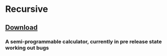 # Recursive
## [Download](https://github.com/Kevin-Pember/Recursive/releases/download/1.2/RecursiveSetup.exe)
### A semi-programmable calculator, currently in pre release state working out bugs

